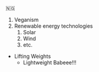 :nigeria:

1. Veganism
2. Renewable energy technologies
   1. Solar
   2. Wind
   3. etc.

* Lifting Weights
    * Lightweight Babeee!!!
